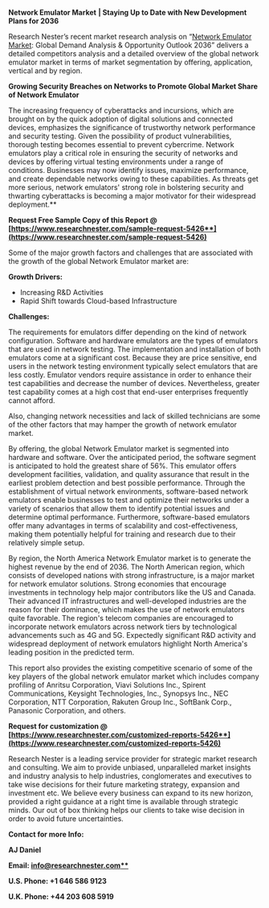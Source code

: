 ﻿**Network Emulator Market** **| Staying Up to Date with New Development Plans for 2036**

Research Nester’s recent market research analysis on “[Network Emulator Market](https://www.researchnester.com/reports/network-emulator-market/5426): Global Demand Analysis & Opportunity Outlook 2036” delivers a detailed competitors analysis and a detailed overview of the global network emulator market in terms of market segmentation by offering, application, vertical and by region. 

**Growing Security Breaches on Networks to Promote Global Market Share of Network Emulator**

The increasing frequency of cyberattacks and incursions, which are brought on by the quick adoption of digital solutions and connected devices, emphasizes the significance of trustworthy network performance and security testing. Given the possibility of product vulnerabilities, thorough testing becomes essential to prevent cybercrime. Network emulators play a critical role in ensuring the security of networks and devices by offering virtual testing environments under a range of conditions. Businesses may now identify issues, maximize performance, and create dependable networks owing to these capabilities. As threats get more serious, network emulators' strong role in bolstering security and thwarting cyberattacks is becoming a major motivator for their widespread deployment.** 

**Request Free Sample Copy of this Report @ [https://www.researchnester.com/sample-request-5426**](https://www.researchnester.com/sample-request-5426)**

Some of the major growth factors and challenges that are associated with the growth of the global Network Emulator market are:

**Growth Drivers:**

- Increasing R&D Activities 
- Rapid Shift towards Cloud-based Infrastructure 

**Challenges:**

The requirements for emulators differ depending on the kind of network configuration. Software and hardware emulators are the types of emulators that are used in network testing. The implementation and installation of both emulators come at a significant cost. Because they are price sensitive, end users in the network testing environment typically select emulators that are less costly. Emulator vendors require assistance in order to enhance their test capabilities and decrease the number of devices. Nevertheless, greater test capability comes at a high cost that end-user enterprises frequently cannot afford.

Also, changing network necessities and lack of skilled technicians are some of the other factors that may hamper the growth of network emulator market. 

By offering, the global Network Emulator market is segmented into hardware and software. Over the anticipated period, the software segment is anticipated to hold the greatest share of 56%. This emulator offers development facilities, validation, and quality assurance that result in the earliest problem detection and best possible performance. Through the establishment of virtual network environments, software-based network emulators enable businesses to test and optimize their networks under a variety of scenarios that allow them to identify potential issues and determine optimal performance. Furthermore, software-based emulators offer many advantages in terms of scalability and cost-effectiveness, making them potentially helpful for training and research due to their relatively simple setup.

By region, the North America Network Emulator market is to generate the highest revenue by the end of 2036. The North American region, which consists of developed nations with strong infrastructure, is a major market for network emulator solutions. Strong economies that encourage investments in technology help major contributors like the US and Canada. Their advanced IT infrastructures and well-developed industries are the reason for their dominance, which makes the use of network emulators quite favorable. The region's telecom companies are encouraged to incorporate network emulators across network tiers by technological advancements such as 4G and 5G. Expectedly significant R&D activity and widespread deployment of network emulators highlight North America's leading position in the predicted term.

This report also provides the existing competitive scenario of some of the key players of the global network emulator market which includes company profiling of Anritsu Corporation, Viavi Solutions Inc., Spirent Communications, Keysight Technologies, Inc., Synopsys Inc., NEC Corporation, NTT Corporation, Rakuten Group Inc., SoftBank Corp., Panasonic Corporation, and others.

**Request for customization @ [https://www.researchnester.com/customized-reports-5426**](https://www.researchnester.com/customized-reports-5426)**

Research Nester is a leading service provider for strategic market research and consulting. We aim to provide unbiased, unparalleled market insights and industry analysis to help industries, conglomerates and executives to take wise decisions for their future marketing strategy, expansion and investment etc. We believe every business can expand to its new horizon, provided a right guidance at a right time is available through strategic minds. Our out of box thinking helps our clients to take wise decision in order to avoid future uncertainties.

**Contact for more Info:**

**AJ Daniel**

**Email: [info@researchnester.com**](mailto:info@researchnester.com)**

**U.S. Phone: +1 646 586 9123** 

**U.K. Phone: +44 203 608 5919**
